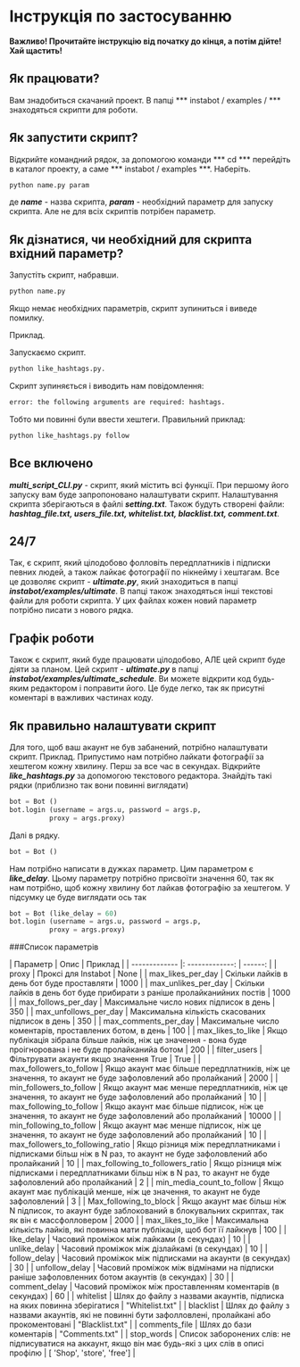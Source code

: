 ﻿# Інструкція по застосуванню

**Важливо! Прочитайте інструкцію від початку до кінця, а потім дійте! Хай щастить!**

## Як працювати? ##

Вам знадобиться скачаний проект. В папці *** instabot / examples / *** знаходяться скрипти для роботи.

## Як запустити скрипт? ##

Відкрийте командний рядок, за допомогою команди *** cd *** перейдіть в каталог проекту, а саме *** instabot / examples ***.
Наберіть.
``` python
python name.py param
```
де ***name*** - назва скрипта, ***param*** - необхідний параметр для запуску скрипта. Але не для всіх скриптів потрібен параметр.

## Як дізнатися, чи необхідний для скрипта вхідний параметр? ##

Запустіть скрипт, набравши.
``` python
python name.py
```
Якщо немає необхідних параметрів, скрипт зупиниться і виведе помилку.

Приклад.

Запускаємо скрипт.
``` python
python like_hashtags.py.
```
Скрипт зупиняється і виводить нам повідомлення:
``` python
error: the following arguments are required: hashtags.
```
Тобто ми повинні були ввести хештеги.
Правильний приклад:
``` python
python like_hashtags.py follow
```

## Все включено

***multi_script_CLI.py​​*** - скрипт, який містить всі функції. При першому його запуску вам буде запропоновано налаштувати скрипт. Налаштування скрипта зберігаються в файлі ***setting.txt***.
Також будуть створені файли: ***hashtag_file.txt, users_file.txt, whitelist.txt, blacklist.txt, comment.txt***.

## 24/7

Так, є скрипт, який цілодобово фолловіть передплатників і підписки певних людей, а також лайкає фотографії по нікнейму і хештагам. Все це дозволяє скрипт - ***ultimate.py***, який знаходиться в папці ***instabot/examples/ultimate***. В папці також знаходяться інші текстові файли для роботи скрипта. У цих файлах кожен новий параметр потрібно писати з нового рядка.

## Графік роботи

Також є скрипт, який буде працювати цілодобово, АЛЕ цей скрипт буде діяти за планом. Цей скрипт - ***ultimate.py*** в папці ***instabot/examples/ultimate_schedule***. Ви можете відкрити код будь-яким редактором і поправити його. Це буде легко, так як присутні коментарі в важливих частинах коду.

## Як правильно налаштувати скрипт

Для того, щоб ваш акаунт не був забанений, потрібно налаштувати скрипт.
Приклад.
Припустимо нам потрібно лайкати фотографії за хештегом кожну хвилину. Перш за все час в секундах.
Відкрийте ***like_hashtags.py*** за допомогою текстового редактора. Знайдіть такі рядки (приблизно так вони повинні виглядати)
``` python
bot = Bot ()
bot.login (username = args.u, password = args.p,
          proxy = args.proxy)
```
Далі в рядку.
``` python
bot = Bot ()
```
Нам потрібно написати в дужках параметр. Цим параметром є ***like_delay***. Цьому параметру потрібно присвоїти значення 60, так як нам потрібно, щоб кожну хвилину бот лайкав фотографію за хештегом.
У підсумку це буде виглядати ось так
``` python
bot = Bot (like_delay = 60)
bot.login (username = args.u, password = args.p,
          proxy = args.proxy)
```

###Список параметрів

| Параметр | Опис | Приклад |
| ------------- |: -------------: | ------: |
| proxy | Проксі для Instabot | None |
| max_likes_per_day | Скільки лайків в день бот буде проставляти | 1000 |
| max_unlikes_per_day | Скільки лайків в день бот буде прибирати з раніше пролайканийних постів | 1000 |
| max_follows_per_day | Максимальне число нових підписок в день | 350 |
| max_unfollows_per_day | Максимальна кількість скасованих підписок в день | 350 |
| max_comments_per_day | Максимальне число коментарів, проставлених ботом, в день | 100 |
| max_likes_to_like | Якщо публікація зібрала більше лайків, ніж це значення - вона буде проігнорована і не буде пролайканийа ботом | 200 |
| filter_users | Фільтрувати акаунти якщо значення True | True |
| max_followers_to_follow | Якщо акаунт має більше передплатників, ніж це значення, то акаунт не буде зафоловлений або пролайканий | 2000 |
| min_followers_to_follow | Якщо акаунт має менше передплатників, ніж це значення, то акаунт не буде зафоловлений або пролайканий | 10 |
| max_following_to_follow | Якщо акаунт має більше підписок, ніж це значення, то акаунт не буде зафоловлений або пролайканий | 10000 |
| min_following_to_follow | Якщо акаунт має менше підписок, ніж це значення, то акаунт не буде зафоловлений або пролайканий | 10 |
| max_followers_to_following_ratio | Якщо різниця між передплатниками і підписками більш ніж в N раз, то акаунт не буде зафоловлений або пролайканий | 10 |
| max_following_to_followers_ratio | Якщо різниця між підписками і передплатниками більш ніж в N раз, то акаунт не буде зафоловлений або пролайканий | 2 |
| min_media_count_to_follow | Якщо акаунт має публікацій менше, ніж це значення, то акаунт не буде зафоловлений | 3 |
| Max_following_to_block | Якщо акаунт має більш ніж N підписок, то акаунт буде заблокований в блокувальних скриптах, так як він є массфолловером | 2000 |
| max_likes_to_like | Максимальна кількість лайків, які повинна мати публікація, щоб бот її лайкнув | 100 |
| like_delay | Часовий проміжок між лайками (в секундах) | 10 |
| unlike_delay | Часовий проміжок між дізлайкамі (в секундах) | 10 |
| follow_delay | Часовий проміжок між підписками на акаунти (в секундах) | 30 |
| unfollow_delay | Часовий проміжок між відмінами на підписки раніше зафоловленних ботом акаунтів (в секундах) | 30 |
| comment_delay | Часовий проміжок між проставленням коментарів (в секундах) | 60 |
| whitelist | Шлях до файлу з назвами акаунтів, підписка на яких повинна зберігатися | "Whitelist.txt" |
| blacklist | Шлях до файлу з назвами акаунтів, які не повинні бути зафолловлені, пролайкані або прокоментовані | "Blacklist.txt" |
| comments_file | Шлях до бази коментарів | "Comments.txt" |
| stop_words | Список заборонених слів: не підписуватися на аккаунт, якщо він має будь-які з цих слів в описі профілю | [ 'Shop', 'store', 'free'] |